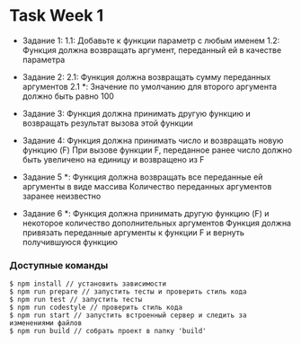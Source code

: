 # Task Week 1

* Задание 1:
 1.1: Добавьте к функции параметр с любым именем
 1.2: Функция должна возвращать аргумент, переданный ей в качестве параметра

 * Задание 2:
 2.1: Функция должна возвращать сумму переданных аргументов
 2.1 *: Значение по умолчанию для второго аргумента должно быть равно 100

 * Задание 3:
 Функция должна принимать другую функцию и возвращать результат вызова этой функции

 * Задание 4:
 Функция должна принимать число и возвращать новую функцию (F)
 При вызове функции F, переданное ранее число должно быть увеличено на единицу и возвращено из F

 * Задание 5 *:
 Функция должна возвращать все переданные ей аргументы в виде массива
 Количество переданных аргументов заранее неизвестно

* Задание 6 *:
 Функция должна принимать другую функцию (F) и некоторое количество дополнительных аргументов
 Функция должна привязать переданные аргументы к функции F и вернуть получившуюся функцию



### Доступные команды

```
$ npm install // установить зависимости
$ npm run prepare // запустить тесты и проверить стиль кода
$ npm run test // запустить тесты
$ npm run codestyle // проверить стиль кода
$ npm run start // запустить встроенный сервер и следить за изменениями файлов
$ npm run build // собрать проект в папку 'build'
```
